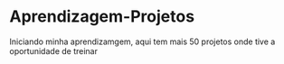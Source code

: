 # Aprendizagem-Projetos
Iniciando minha aprendizamgem, aqui tem mais 50  projetos onde tive a oportunidade de treinar
